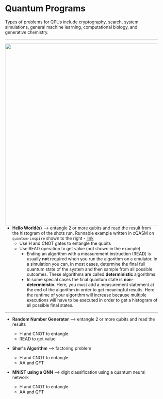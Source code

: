 # Quantum Programs

Types of problems for QPUs include cryptography, search, system simulations, general machine learning, computational biology, and generative chemistry.  

---

<img src="https://github.com/lynnlangit/learning-quantum/blob/main/images/h-op.png" width=600 align=right>


- **Hello World(s)** --> entangle 2 or more qubits and read the result from the histogram of the shots run. Runnable example written in cQASM on `quantum-inspire` shown to the right - [link](https://www.quantum-inspire.com/kbase/hello-quantum-world/)
  - Use H and CNOT gates to entangle the qubits
  - Use READ operation to get value (not shown in the example)
    - Ending an algorithm with a measurement instruction (READ) is usually **not** required when you run the algorithm on a emulator. In a simulation you can, in most cases, determine the final full quantum state of the system and then sample from all possible outcomes. These algorithms are called **deterministic** algorithms. 
    - In some special cases the final quantum state is **non-deterministic**. Here, you must add a measurement statement at the end of the algorithm in order to get meaningful results. Here the runtime of your algorithm will increase because multiple executions will have to be executed in order to get a histogram of all possible final states.

---

- **Random Number Generator** --> entangle 2 or more qubits and read the results
  - H and CNOT to entangle
  - READ to get value

- **Shor's Algorithm** --> factoring problem
  - H and CNOT to entangle
  - AA and QFT

- **MNIST using a QNN** --> digit classification using a quantum neural network
  - H and CNOT to entangle
  - AA and QFT


